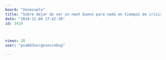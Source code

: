 ```yaml
---
board: "Venezuela"
title: "Sobre dejar de ser un neet bueno para nada en tiempos de crisis infinitas..."
date: "2019-11-04 17:42:30"
id: 3419



views: 20
user: "psa683sorgesoureDug"

---
```

